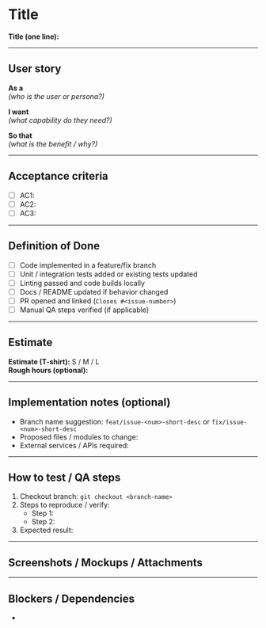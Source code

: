 <!-- .github/ISSUE_TEMPLATE.md
     User-story template for solo devs using Issues-as-stories.
     Copy this file into .github/ISSUE_TEMPLATE.md so it's pre-filled when creating a new issue.
-->

# Title
<!-- Example: Feature — Email/password login -->
**Title (one line):** 

---

## User story
**As a**  
*(who is the user or persona?)*

**I want**  
*(what capability do they need?)*

**So that**  
*(what is the benefit / why?)*

---

## Acceptance criteria
<!-- List clear, testable criteria. Each should be pass/fail. -->
- [ ] AC1: 
- [ ] AC2: 
- [ ] AC3: 

---

## Definition of Done
<!-- Quick checklist to confirm the issue is truly complete -->
- [ ] Code implemented in a feature/fix branch
- [ ] Unit / integration tests added or existing tests updated
- [ ] Linting passed and code builds locally
- [ ] Docs / README updated if behavior changed
- [ ] PR opened and linked (`Closes #<issue-number>`)
- [ ] Manual QA steps verified (if applicable)

---

## Estimate
<!-- S / M / L or hours — helps with sprint planning -->
**Estimate (T-shirt):** S / M / L  
**Rough hours (optional):**

---

## Implementation notes (optional)
<!-- Any tech decisions, links, or design hints for future-you -->
- Branch name suggestion: `feat/issue-<num>-short-desc` or `fix/issue-<num>-short-desc`
- Proposed files / modules to change:
- External services / APIs required:

---

## How to test / QA steps
1. Checkout branch: `git checkout <branch-name>`
2. Steps to reproduce / verify:
   - Step 1:
   - Step 2:
3. Expected result:

---

## Screenshots / Mockups / Attachments
<!-- Paste images or links to designs -->

---

## Blockers / Dependencies
<!-- Anything preventing progress (3rd-party API keys, approvals, etc.) -->
- 
